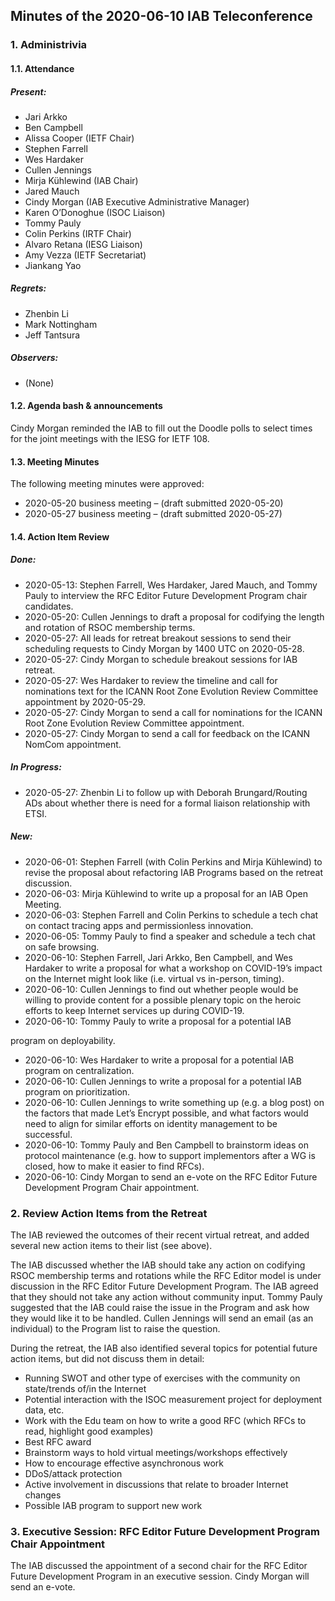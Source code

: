 
Minutes of the 2020-06-10 IAB Teleconference
--------------------------------------------


### 1. Administrivia


#### 1.1. Attendance


##### Present:


* Jari Arkko
* Ben Campbell
* Alissa Cooper (IETF Chair)
* Stephen Farrell
* Wes Hardaker
* Cullen Jennings
* Mirja Kühlewind (IAB Chair)
* Jared Mauch
* Cindy Morgan (IAB Executive Administrative Manager)
* Karen O’Donoghue (ISOC Liaison)
* Tommy Pauly
* Colin Perkins (IRTF Chair)
* Alvaro Retana (IESG Liaison)
* Amy Vezza (IETF Secretariat)
* Jiankang Yao


##### Regrets:


* Zhenbin Li
* Mark Nottingham
* Jeff Tantsura


##### Observers:


* (None)


#### 1.2. Agenda bash & announcements


Cindy Morgan reminded the IAB to fill out the Doodle polls to select times for the joint meetings with the IESG for IETF 108.


#### 1.3. Meeting Minutes


The following meeting minutes were approved:


* 2020-05-20 business meeting – (draft submitted 2020-05-20)
* 2020-05-27 business meeting – (draft submitted 2020-05-27)


#### 1.4. Action Item Review


##### Done:


* 2020-05-13: Stephen Farrell, Wes Hardaker, Jared Mauch, and Tommy Pauly to interview the RFC Editor Future Development Program chair candidates.
* 2020-05-20: Cullen Jennings to draft a proposal for codifying the length and rotation of RSOC membership terms.
* 2020-05-27: All leads for retreat breakout sessions to send their scheduling requests to Cindy Morgan by 1400 UTC on 2020-05-28.
* 2020-05-27: Cindy Morgan to schedule breakout sessions for IAB retreat.
* 2020-05-27: Wes Hardaker to review the timeline and call for nominations text for the ICANN Root Zone Evolution Review Committee appointment by 2020-05-29.
* 2020-05-27: Cindy Morgan to send a call for nominations for the ICANN Root Zone Evolution Review Committee appointment.
* 2020-05-27: Cindy Morgan to send a call for feedback on the ICANN NomCom appointment.


##### In Progress:


* 2020-05-27: Zhenbin Li to follow up with Deborah Brungard/Routing ADs about whether there is need for a formal liaison relationship with ETSI.


##### New:


* 2020-06-01: Stephen Farrell (with Colin Perkins and Mirja Kühlewind) to revise the proposal about refactoring IAB Programs based on the retreat discussion.
* 2020-06-03: Mirja Kühlewind to write up a proposal for an IAB Open Meeting.
* 2020-06-03: Stephen Farrell and Colin Perkins to schedule a tech chat on contact tracing apps and permissionless innovation.
* 2020-06-05: Tommy Pauly to find a speaker and schedule a tech chat on safe browsing.
* 2020-06-10: Stephen Farrell, Jari Arkko, Ben Campbell, and Wes Hardaker to write a proposal for what a workshop on COVID-19’s impact on the Internet might look like (i.e. virtual vs in-person, timing).
* 2020-06-10: Cullen Jennings to find out whether people would be willing to provide content for a possible plenary topic on the heroic efforts to keep Internet services up during COVID-19.
* 2020-06-10: Tommy Pauly to write a proposal for a potential IAB  

program on deployability.
* 2020-06-10: Wes Hardaker to write a proposal for a potential IAB program on centralization.
* 2020-06-10: Cullen Jennings to write a proposal for a potential IAB program on prioritization.
* 2020-06-10: Cullen Jennings to write something up (e.g. a blog post) on the factors that made Let’s Encrypt possible, and what factors would need to align for similar efforts on identity management to be successful.
* 2020-06-10: Tommy Pauly and Ben Campbell to brainstorm ideas on protocol maintenance (e.g. how to support implementors after a WG is closed, how to make it easier to find RFCs).
* 2020-06-10: Cindy Morgan to send an e-vote on the RFC Editor Future Development Program Chair appointment.


### 2. Review Action Items from the Retreat


The IAB reviewed the outcomes of their recent virtual retreat, and added several new action items to their list (see above).


The IAB discussed whether the IAB should take any action on codifying RSOC membership terms and rotations while the RFC Editor model is under discussion in the RFC Editor Future Development Program. The IAB agreed that they should not take any action without community input. Tommy Pauly suggested that the IAB could raise the issue in the Program and ask how they would like it to be handled. Cullen Jennings will send an email (as an individual) to the Program list to raise the question.


During the retreat, the IAB also identified several topics for potential future action items, but did not discuss them in detail:


* Running SWOT and other type of exercises with the community on state/trends of/in the Internet
* Potential interaction with the ISOC measurement project for deployment data, etc.
* Work with the Edu team on how to write a good RFC (which RFCs to read, highlight good examples)
* Best RFC award
* Brainstorm ways to hold virtual meetings/workshops effectively
* How to encourage effective asynchronous work
* DDoS/attack protection
* Active involvement in discussions that relate to broader Internet changes
* Possible IAB program to support new work


### 3. Executive Session: RFC Editor Future Development Program Chair Appointment


The IAB discussed the appointment of a second chair for the RFC Editor Future Development Program in an executive session. Cindy Morgan will send an e-vote.


